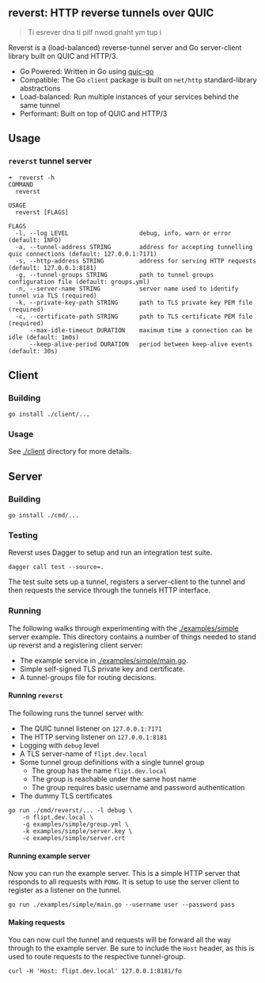 reverst: HTTP reverse tunnels over QUIC
---------------------------------------

> Ti esrever dna ti pilf nwod gnaht ym tup i

Reverst is a (load-balanced) reverse-tunnel server and Go server-client library built on QUIC and HTTP/3.

- Go Powered: Written in Go using [quic-go](https://github.com/quic-go/quic-go)
- Compatible: The Go `client` package is built on `net/http` standard-library abstractions
- Load-balanced: Run multiple instances of your services behind the same tunnel
- Performant: Built on top of QUIC and HTTP/3

## Usage

### `reverst` tunnel server

```console
➜  reverst -h
COMMAND
  reverst

USAGE
  reverst [FLAGS]

FLAGS
  -l, --log LEVEL                    debug, info, warn or error (default: INFO)
  -a, --tunnel-address STRING        address for accepting tunnelling quic connections (default: 127.0.0.1:7171)
  -s, --http-address STRING          address for serving HTTP requests (default: 127.0.0.1:8181)
  -g, --tunnel-groups STRING         path to tunnel groups configuration file (default: groups.yml)
  -n, --server-name STRING           server name used to identify tunnel via TLS (required)
  -k, --private-key-path STRING      path to TLS private key PEM file (required)
  -c, --certificate-path STRING      path to TLS certificate PEM file (required)
      --max-idle-timeout DURATION    maximum time a connection can be idle (default: 1m0s)
      --keep-alive-period DURATION   period between keep-alive events (default: 30s)
```

## Client

### Building

```console
go install ./client/...
```

### Usage

See [./client](./client) directory for more details.

## Server

### Building

```console
go install ./cmd/...
```

### Testing

Reverst uses Dagger to setup and run an integration test suite.

```console
dagger call test --source=.
```

The test suite sets up a tunnel, registers a server-client to the tunnel and then requests the service through the tunnels HTTP interface.

### Running

The following walks through experimenting with the [./examples/simple](./examples/simple) server example.
This directory contains a number of things needed to stand up reverst and a registering client server:

- The example service in [./examples/simple/main.go](./examples/simple/main.go).
- Simple self-signed TLS private key and certificate.
- A tunnel-groups file for routing decisions.

#### Running `reverst`

The following runs the tunnel server with:

- The QUIC tunnel listener on `127.0.0.1:7171`
- The HTTP serving listener on `127.0.0.1:8181`
- Logging with `debug` level
- A TLS server-name of `flipt.dev.local`
- Some tunnel group definitions with a single tunnel group
    - The group has the name `flipt.dev.local`
    - The group is reachable under the same host name
    - The group requires basic username and password authentication
- The dummy TLS certificates

```console
go run ./cmd/reverst/... -l debug \
    -n flipt.dev.local \
    -g examples/simple/group.yml \
    -k examples/simple/server.key \
    -c examples/simple/server.crt
```

#### Running example server

Now you can run the example server.
This is a simple HTTP server that responds to all requests with `PONG`.
It is setup to use the server client to register as a listener on the tunnel.

```console
go run ./examples/simple/main.go --username user --password pass
```

#### Making requests

You can now curl the tunnel and requests will be forward all the way through to the example server.
Be sure to include the `Host` header, as this is used to route requests to the respective tunnel-group.

```curl
curl -H 'Host: flipt.dev.local' 127.0.0.1:8181/fo
```
